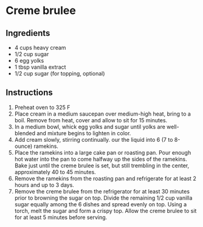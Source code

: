 # Creme brulee

## Ingredients
- 4 cups heavy cream
- 1/2 cup sugar
- 6 egg yolks
- 1 tbsp vanilla extract
- 1/2 cup sugar (for topping, optional)
  

## Instructions
1. Preheat oven to 325 F
2. Place cream in a medium saucepan over medium-high heat, bring to a boil. Remove from heat, cover and allow to sit for 15 minutes.
3. In a medium bowl, whick egg yolks and sugar until yolks are well-blended and mixture begins to lighten in color.
4. Add cream slowly, stirring continually. our the liquid into 6 (7 to 8-ounce) ramekins.
5. Place the ramekins into a large cake pan or roasting pan. Pour enough hot water into the pan to come halfway up the sides of the ramekins. Bake just until the creme brulee is set, but still trembling in the center, approximately 40 to 45 minutes. 
6. Remove the ramekins from the roasting pan and refrigerate for at least 2 hours and up to 3 days.
7. Remove the creme brulee from the refrigerator for at least 30 minutes prior to browning the sugar on top. Divide the remaining 1/2 cup vanilla sugar equally among the 6 dishes and spread evenly on top. Using a torch, melt the sugar and form a crispy top. Allow the creme brulee to sit for at least 5 minutes before serving.

